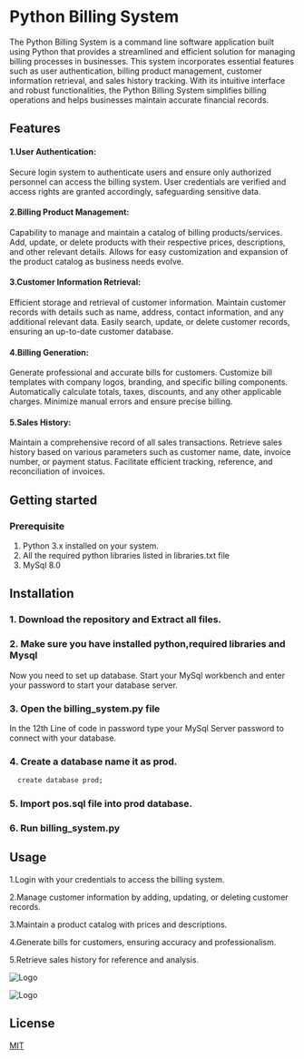
# Python Billing System
The Python Billing System is a command line software application built using Python that provides a streamlined and efficient solution for managing billing processes in businesses. This system incorporates essential features such as user authentication, billing product management, customer information retrieval, and sales history tracking. With its intuitive interface and robust functionalities, the Python Billing System simplifies billing operations and helps businesses maintain accurate financial records.


## Features
<h4>1.User Authentication:</h4>

Secure login system to authenticate users and ensure only authorized personnel can access the billing system.
User credentials are verified and access rights are granted accordingly, safeguarding sensitive data.

<h4>2.Billing Product Management:</h4>

Capability to manage and maintain a catalog of billing products/services.
Add, update, or delete products with their respective prices, descriptions, and other relevant details.
Allows for easy customization and expansion of the product catalog as business needs evolve.

<h4>3.Customer Information Retrieval:</h4>

Efficient storage and retrieval of customer information.
Maintain customer records with details such as name, address, contact information, and any additional relevant data.
Easily search, update, or delete customer records, ensuring an up-to-date customer database.

<h4>4.Billing Generation:</h4>

Generate professional and accurate bills for customers.
Customize bill templates with company logos, branding, and specific billing components.
Automatically calculate totals, taxes, discounts, and any other applicable charges.
Minimize manual errors and ensure precise billing.

<h4>5.Sales History:</h4>

Maintain a comprehensive record of all sales transactions.
Retrieve sales history based on various parameters such as customer name, date, invoice number, or payment status.
Facilitate efficient tracking, reference, and reconciliation of invoices.

## Getting started

<h3> Prerequisite </h3>

1. Python 3.x installed on your system.
2. All the required python libraries listed in libraries.txt file
3. MySql 8.0
## Installation

<h3>1. Download the repository and Extract all files.</h3>

<h3>2. Make sure you have installed python,required libraries and Mysql</h3>

<p> Now you need to set up database. Start your MySql workbench and enter your password to start your database server.</p>

<h3>3. Open the billing_system.py file</h3>

In the 12th Line of code in password type your MySql Server password to connect with your database.

<h3>4. Create a database name it as prod.</h3>


```cmd
  create database prod;
```
    
<h3>5. Import pos.sql file into prod database.</h3>

<h3>6. Run billing_system.py</h3>

## Usage
1.Login with your credentials to access the billing system.

2.Manage customer information by adding, updating, or deleting customer records.

3.Maintain a product catalog with prices and descriptions.

4.Generate bills for customers, ensuring accuracy and professionalism.

5.Retrieve sales history for reference and analysis.


![Logo](https://www.ntuclearninghub.com/documents/39367/4216797/Python-Symbol.png/369e410e-a90f-f887-c2dc-61f7ef761476/)

![Logo](https://upload.wikimedia.org/wikipedia/fr/thumb/6/62/MySQL.svg/1200px-MySQL.svg.png)

## License

[MIT](https://choosealicense.com/licenses/mit/)




